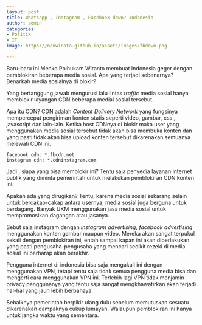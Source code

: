 ```yaml
---
layout: post
title: Whatsapp , Instagram , Facebook down? Indonesia
author: admin
categories:
- Politik
- IT
image: https://nanwinata.github.io/assets/images/fbdown.png

---
```

Baru-baru ini Menko Polhukam Wiranto membuat Indonesia geger dengan pemblokiran beberapa media sosial. Apa  yang terjadi sebenarnya? Benarkah media sosialnya di blokir?

Yang bertanggung jawab mengurusi    lalu lintas _traffic_ media sosial hanya memblokir layangan CDN beberapa medial sosial tersebut.

Apa itu CDN? CDN adalah _Content Delivery Network_ yang fungsinya mempercepat pengiriman konten statis seperti video, gambar, css , javascript dan lain-lain. Ketika host CDNnya di blokir maka user yang menggunakan media sosial tersebut tidak akan bisa membuka konten dan yang pasti tidak akan bisa upload konten tersebut dikarenakan semuanya melewati CDN ini.

    facebook cdn: *.fbcdn.net
    instagram cdn: *.cdninstagram.com

Jadi , siapa yang bisa memblokir ini? Tentu saja penyedia layanan internet publik yang diminta pemerintah untuk melakukan pemblokiran CDN konten ini.

Apakah ada yang dirugikan? Tentu, karena media sosial sekarang selain untuk bercakap-cakap antara usernya, media sosial juga berguna untuk berdagang. Banyak UKM menggunakan jasa media sosial untuk mempromosikan dagangan atau jasanya.

Sebut saja instagram dengan _instagram advertising, facebook advertising_ menggunakan konten gambar maupun video. Mereka akan sangat terpukul sekali dengan pemblokiran ini, entah sampai kapan ini akan diberlakukan yang pasti pengusaha-pengusaha yang mencari sedikit rezeki di media sosial ini berharap akan berakhir.

Pengguna internet di indonesia bisa saja mengakali ini dengan menggunakan VPN, tetapi tentu saja tidak semua pengguna media bisa dan mengerti cara menggunakan VPN ini. Terlebih lagi VPN tidak menjamin privacy penggunanya yang tentu saja sangat mengkhawatirkan akan terjadi hal-hal  yang jauh lebih berbahaya.

Sebaiknya pemerintah berpikir ulang dulu sebelum memutuskan sesuatu dikarenakan dampaknya cukup lumayan. Walaupun pemblokiran ini hanya untuk jangka waktu yang sementara. 